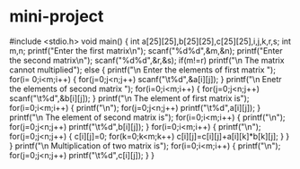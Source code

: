# mini-project
#include <stdio.h>
void main()
{
int a[25][25],b[25][25],c[25][25],i,j,k,r,s;
int m,n;
printf("Enter the first matrix\n");
scanf("%d%d",&m,&n);
printf("Enter the second matrix\n");
scanf("%d%d",&r,&s);
if(m!=r)
printf("\n The matrix cannot multiplied");
else
{
printf("\n Enter the elements of first matrix ");
for(i= 0;i<m;i++)
{
for(j=0;j<n;j++)
scanf("\t%d",&a[i][j]);
}
printf("\n Enetr the elements of second matrix ");
for(i=0;i<m;i++)
{
for(j=0;j<n;j++)
scanf("\t%d",&b[i][j]);
}
printf("\n The element of first matrix is");
for(i=0;i<m;i++)
{
printf("\n");
for(j=0;j<n;j++)
printf("\t%d",a[i][j]);
}
printf("\n The element of second matrix is");
for(i=0;i<m;i++)
{
printf("\n");
for(j=0;j<n;j++)
printf("\t%d",b[i][j]);
}
for(i=0;i<m;i++)
{
printf("\n");
for(j=0;j<n;j++)
{
c[i][j]=0;
for(k=0;k<m;k++)
c[i][j]=c[i][j]+a[i][k]*b[k][j];
}
}
}
printf("\n Multiplication of two matrix is");
for(i=0;i<m;i++)
{
printf("\n");
for(j=0;j<n;j++)
printf("\t%d",c[i][j]);
}
}
